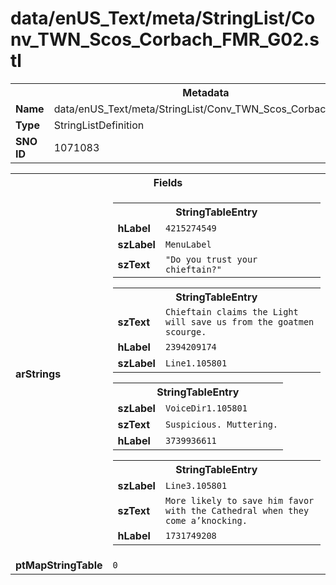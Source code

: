 <h1>data/enUS_Text/meta/StringList/Conv_TWN_Scos_Corbach_FMR_G02.stl</h1><table><tr><th colspan="100%">Metadata</th></tr><tr><td><b>Name</b></td><td>data/enUS_Text/meta/StringList/Conv_TWN_Scos_Corbach_FMR_G02.stl</td></tr><tr><td><b>Type</b></td><td>StringListDefinition</td></tr><tr><td><b>SNO ID</b></td><td>1071083</td></tr></table>

<table><tr><th colspan="100%">Fields</th></tr><tr><td><b>arStrings</b></td><td><table><tr><th colspan="100%">StringTableEntry</th></tr><tr><td><b>hLabel</b></td><td><code>4215274549</code></td></tr><tr><td><b>szLabel</b></td><td><code>MenuLabel</code></td></tr><tr><td><b>szText</b></td><td><code>"Do you trust your chieftain?"</code></td></tr></table>


<table><tr><th colspan="100%">StringTableEntry</th></tr><tr><td><b>szText</b></td><td><code>Chieftain claims the Light will save us from the goatmen scourge.</code></td></tr><tr><td><b>hLabel</b></td><td><code>2394209174</code></td></tr><tr><td><b>szLabel</b></td><td><code>Line1.105801</code></td></tr></table>


<table><tr><th colspan="100%">StringTableEntry</th></tr><tr><td><b>szLabel</b></td><td><code>VoiceDir1.105801</code></td></tr><tr><td><b>szText</b></td><td><code>Suspicious. Muttering.</code></td></tr><tr><td><b>hLabel</b></td><td><code>3739936611</code></td></tr></table>


<table><tr><th colspan="100%">StringTableEntry</th></tr><tr><td><b>szLabel</b></td><td><code>Line3.105801</code></td></tr><tr><td><b>szText</b></td><td><code>More likely to save him favor with the Cathedral when they come a’knocking.</code></td></tr><tr><td><b>hLabel</b></td><td><code>1731749208</code></td></tr></table>


</td></tr><tr><td><b>ptMapStringTable</b></td><td><code>0</code></td></tr></table>


